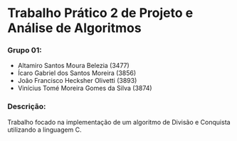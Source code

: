 # Trabalho Prático 2 de Projeto e Análise de Algoritmos

### Grupo 01:
- Altamiro Santos Moura Belezia (3477)
- Ícaro Gabriel dos Santos Moreira (3856)
- João Francisco Hecksher Olivetti (3893)
- Vinícius Tomé Moreira Gomes da Silva (3874)

### Descrição:
Trabalho focado na implementação de um algoritmo de Divisão e Conquista utilizando a linguagem C.